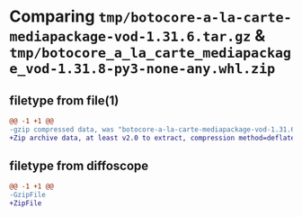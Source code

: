 # Comparing `tmp/botocore-a-la-carte-mediapackage-vod-1.31.6.tar.gz` & `tmp/botocore_a_la_carte_mediapackage_vod-1.31.8-py3-none-any.whl.zip`

## filetype from file(1)

```diff
@@ -1 +1 @@
-gzip compressed data, was "botocore-a-la-carte-mediapackage-vod-1.31.6.tar", last modified: Thu Jul 20 01:20:35 2023, max compression
+Zip archive data, at least v2.0 to extract, compression method=deflate
```

## filetype from diffoscope

```diff
@@ -1 +1 @@
-GzipFile
+ZipFile
```

